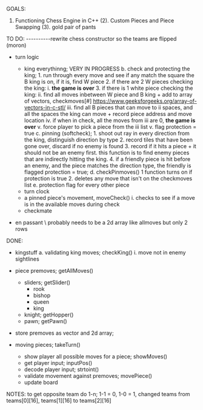 GOALS:
1. Functioning Chess Engine in C++
(2). Custom Pieces and Piece Swapping
(3). gold pair of pants

TO DO:
----------rewrite chess constructor so the teams are flipped (moron)
- turn logic
	- king everythinng;
	VERY IN PROGRESS
		b. check and protecting the king; 
			1. run through every move and see if any match the square the B king is on, if it is, find W piece
			2. if there are 2 W pieces checking the king:
				i. **the game is over**
			3. if there is 1 white piece checking the king:
				ii. find all moves inbetween W piece and B king
					+ add to array of vectors, checkmoves[#]
						https://www.geeksforgeeks.org/array-of-vectors-in-c-stl/
				iii. find all B pieces that can move to ii spaces, and all the spaces the king can move
					+ record piece address and move location
				iv. if when in check, all the moves from iii are 0, **the game is over**
				v. force player to pick a piece from the iii list
				v. flag protection = true
		c. 	pinning (softcheck);
			1. shoot out ray in every direction from the king, distinguish direction by type
			2. record tiles that have been gone over, discard if no enemy is found
			3. record if it hits a piece
				+ it should not be an enemy first. this function is to find enemy pieces that are indirectly hitting the king.
			4. if a friendly piece is hit before an enemy, and the piece matches the direction type,
				the friendly is flagged protection = true;
		d. checkPinmoves()
			1 function turns on if protection is true
			2. deletes any move that isn't on the checkmoves list
		e. protection flag for every other piece
	- turn clock
	- a pinned piece's movement, moveCheck()
		i. checks to see if a move is in the available moves during check
	- checkmate

	
- en passant
	\\ probably needs to be a 2d array like allmoves but only 2 rows

DONE:
- kingstuff
	a. validating king moves; checkKing()
			i. move not in enemy sightlines
- piece premoves; getAllMoves()
	+ sliders; getSlider()
		* rook
		* bishop
		* queen
		* king
	+ knight; getHopper()
	+ pawn; getPawn()
	
- store premoves as vector and 2d array;
- moving pieces; takeTurn()
	+ show player all possible moves for a piece; showMoves()
	+ get player input; inputPos()
	+ decode player input; strtoint()
	+ validate movement against premoves; movePiece()
	+ update board


NOTES:
to get opposite team do 1-n; 1-1 = 0, 1-0 = 1,
changed teams from teams[0][16], teams[1][16] to teams[2][16]